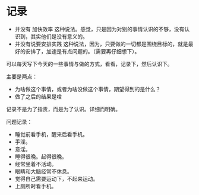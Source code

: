 # 记录

- 并没有 加快效率 这种说法。感觉，只是因为对别的事情认识的不够，没有认识到，其实他们是没有意义的。
- 并没有说要安排实践 这种说法，因为，只要做的一切都是围绕目标的，就是最好的安排了，加速是有点问题的。（需要再仔细想下）。

可以每天写下今天的一些事情与做的方式，看看，记录下，然后认识下。

主要是两点：

- 为啥做这个事情，或者为啥没做这个事情，期望得到的是什么？
- 做了之后的结果是啥


记录不是为了指责，而是为了认识。详细而明确。



问题记录：

- 睡觉前看手机，醒来后看手机。
- 手淫。
- 意淫。
- 睡得很晚。起得很晚。
- 经常坐着不活动。
- 眼睛和大脑经常不休息。
- 觉得自己需要运动下，不起来运动。
- 上厕所时看手机。
